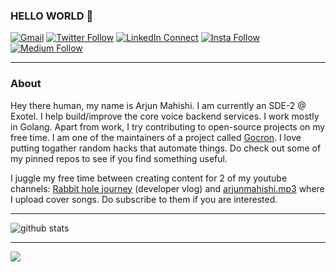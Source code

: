 ### HELLO WORLD 👋
[![Gmail](https://img.shields.io/badge/%20-Send%20Mail-black?color=14171A&labelColor=ef5350&logo=gmail&logoColor=ffffff)](mailto:arjun.mahishi@gmail.com?subject=From%20GitHub&body=Hi,%20there.%20Found%20you%20via%20GitHub%20profile%20README.)
[![Twitter Follow](https://img.shields.io/badge/dynamic/json.svg?color=14171A&labelColor=37474f&logo=twitter&logoColor=4fc3f7&label=&query=%24[0].followers_count&url=https%3A%2F%2Fcdn.syndication.twimg.com%2Fwidgets%2Ffollowbutton%2Finfo.json%3Fscreen_names%3Darjunmahishi&suffix=%20Followers)](https://twitter.com/arjunmahishi)
[![LinkedIn Connect](https://img.shields.io/badge/%20-Connect-black?color=14171A&labelColor=212121&logo=linkedin&logoColor=ffffff)](https://www.linkedin.com/in/arjun-mahishi-b18968126/)
[![Insta Follow](https://img.shields.io/badge/%20-Follow-black?color=14171A&labelColor=d81b60&logo=instagram&logoColor=ffffff)](https://www.instagram.com/arjunmahishi/)
[![Medium Follow](https://img.shields.io/badge/%20-Follow-black?color=14171A&labelColor=050404&logo=medium&logoColor=ffffff)](https://www.arjunmahishi.com/blog/)

---------------------------------------------------------------------------------------------------------------------------------------------------------------------------------

### About

Hey there human, my name is Arjun Mahishi. I am currently an SDE-2 @ Exotel. I help build/improve the core voice backend services. I work mostly in Golang. Apart from work, I try contributing to open-source projects on my free time. I am one of the maintainers of a project called [Gocron](https://github.com/go-co-op/gocron). I love putting togather random hacks that automate things. Do check out some of my pinned repos to see if you find something useful. 

I juggle my free time between creating content for 2 of my youtube channels: [Rabbit hole journey](https://www.youtube.com/channel/UCr1ZnTuLNaB6VGeb7W0Eb1g) (developer vlog) and [arjunmahishi.mp3](https://www.youtube.com/c/ArjunMahishi) where I upload cover songs. Do subscribe to them if you are interested.

---------------------------------------------------------------------------------------------------------------------------------------------------------------------------------

![github stats](https://github-readme-stats.vercel.app/api?username=arjunmahishi&show_icons=true&theme=dracula)

---------------------------------------------------------------------------------------------------------------------------------------------------------------------------------

![](https://komarev.com/ghpvc/?username=arjunmahishi)
